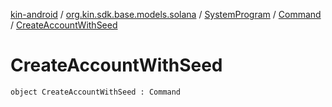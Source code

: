 [kin-android](../../../index.md) / [org.kin.sdk.base.models.solana](../../index.md) / [SystemProgram](../index.md) / [Command](index.md) / [CreateAccountWithSeed](./-create-account-with-seed.md)

# CreateAccountWithSeed

`object CreateAccountWithSeed : Command`